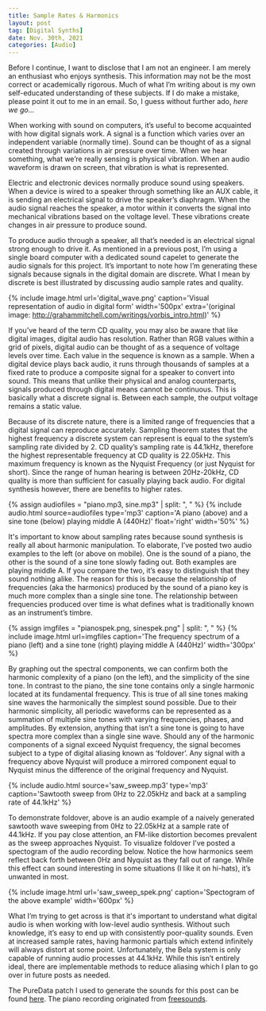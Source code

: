 ```yaml
---
title: Sample Rates & Harmonics
layout: post  
tag: [Digital Synths]  
date: Nov. 30th, 2021  
categories: [Audio]  
---
```


Before I continue, I want to disclose that I am not an engineer. I am merely an
enthusiast who enjoys synthesis. This information may not be the most correct or
academically rigorous. Much of what I’m writing about is my own self-educated
understanding of these subjects. If I do make a mistake, please point it out to
me in an email. So, I guess without further ado, *here we go…*

When working with sound on computers, it’s useful to become acquainted with how
digital signals work. A signal is a function which varies over an independent
variable (normally time). Sound can be thought of as a signal created through
variations in air pressure over time. When we hear something, what we’re really
sensing is physical vibration. When an audio waveform is drawn on screen, that
vibration is what is represented.

Electric and electronic devices normally produce sound using speakers. When a
device is wired to a speaker through something like an AUX cable, it is sending
an electrical signal to drive the speaker’s diaphragm. When the audio signal
reaches the speaker, a motor within it converts the signal into mechanical
vibrations based on the voltage level. These vibrations create changes in air
pressure to produce sound.

To produce audio through a speaker, all that’s needed is an electrical signal
strong enough to drive it. As mentioned in a previous post, I’m using a single
board computer with a dedicated sound capelet to generate the audio signals for
this project. It’s important to note how I’m generating these signals because
signals in the digital domain are discrete. What I mean by discrete is best
illustrated by discussing audio sample rates and quality.

{% include image.html url='digital_wave.png' caption='Visual
representation of audio in digital form' width='500px' extra='(original image:
http://grahammitchell.com/writings/vorbis_intro.html)' %}

If you’ve heard of the term CD quality, you may also be aware that like digital
images, digital audio has resolution. Rather than RGB values within a grid of
pixels, digital audio can be thought of as a sequence of voltage levels over
time. Each value in the sequence is known as a sample. When a digital device
plays back audio, it runs through thousands of samples at a fixed rate to
produce a composite signal for a speaker to convert into sound. This means that
unlike their physical and analog counterparts, signals produced through digital
means cannot be continuous. This is basically what a discrete signal is. Between
each sample, the output voltage remains a static value.

Because of its discrete nature, there is a limited range of frequencies that a
digital signal can reproduce accurately. Sampling theorem states that the
highest frequency a discrete system can represent is equal to the system’s
sampling rate divided by 2. CD quality’s sampling rate is 44.1kHz, therefore the
highest representable frequency at CD quality is 22.05kHz. This maximum
frequency is known as the Nyquist Frequency (or just Nyquist for short). Since
the range of human hearing is between 20Hz-20kHz, CD quality is more than
sufficient for casually playing back audio. For digital synthesis however, there
are benefits to higher rates.

{% assign audiofiles = "piano.mp3, sine.mp3" | split: ", " %}
{% include audio.html source=audiofiles type='mp3' caption='A piano (above) and a sine tone (below) playing middle A (440Hz)' float='right' width='50%' %}

It's important to know about sampling rates because sound synthesis is really
all about harmonic manipulation. To elaborate, I’ve posted two audio examples
to the left (or above on mobile). One is the sound of a piano, the other is the sound of a
sine tone slowly fading out. Both examples are playing middle A. If you compare
the two, it’s easy to distinguish that they sound nothing alike. The reason for
this is because the relationship of frequencies (aka the harmonics) produced by
the sound of a piano key is much more complex than a single sine tone. The
relationship between frequencies produced over time is what defines what is
traditionally known as an instrument’s timbre.

{% assign imgfiles = "pianospek.png, sinespek.png" | split: ", " %}
{% include image.html url=imgfiles caption='The frequency spectrum of a piano (left) and a sine tone (right) playing middle A (440Hz)' width='300px' %}

By graphing out the spectral components, we can confirm both the harmonic
complexity of a piano (on the left), and the simplicity of the sine tone. In
contrast to the piano, the sine tone contains only a single harmonic located at
its fundamental frequency. This is true of all sine tones making sine waves the
harmonically the simplest sound possible. Due to their harmonic simplicity, all
periodic waveforms can be represented as a summation of multiple sine tones with
varying frequencies, phases, and amplitudes. By extension, anything that isn’t a
sine tone is going to have spectra more complex than a single sine wave. Should
any of the harmonic components of a signal exceed Nyquist frequency, the signal
becomes subject to a type of digital aliasing known as ‘foldover’. Any signal
with a frequency above Nyquist will produce a mirrored component equal to
Nyquist minus the difference of the original frequency and Nyquist.

{% include audio.html source='saw_sweep.mp3' type='mp3' caption='Sawtooth sweep from 0Hz to 22.05kHz and back at a sampling rate of 44.1kHz' %}

To demonstrate foldover, above is an audio example of a naively generated
sawtooth wave sweeping from 0Hz to 22.05kHz at a sample rate of 44.1kHz. If you pay
close attention, an FM-like distortion becomes prevalent as the sweep approaches
Nyquist. To visualize foldover I've posted a spectogram of the audio recording below. Notice the how harmonics seem reflect back forth between 0Hz and Nyquist as they fall out of range. While this effect can sound interesting in some situations (I like it on hi-hats), it’s unwanted in most.

{% include image.html url='saw_sweep_spek.png' caption='Spectogram of the above example' width='600px' %}

What I’m trying to get across is that it's important to understand what digital
audio is when working with low-level audio synthesis. Without such knowledge,
it’s easy to end up with consistently poor-quality sounds. Even at increased
sample rates, having harmonic partials which extend infinitely will always
distort at some point. Unfortunately, the Bela system is only capable of running
audio processes at 44.1kHz. While this isn’t entirely ideal, there are
implementable methods to reduce aliasing which I plan to go over in future posts as needed.

The PureData patch I used to generate the sounds for this post can be found [here](/GRPH/assets/other/spec_example.zip). The piano recording originated from [freesounds](https://freesound.org/people/ramas26/sounds/95326/).
